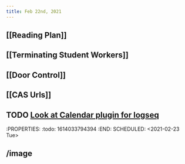 ```yaml
---
title: Feb 22nd, 2021
---
```


## [[Reading Plan]]
## [[Terminating Student Workers]]
## [[Door Control]]
## [[CAS Urls]]
## TODO [Look at Calendar plugin for logseq](https://discord.com/channels/725182569297215569/756886540038438992/811391988665942056)
:PROPERTIES:
:todo: 1614033794394
:END:
SCHEDULED: <2021-02-23 Tue>
## /image
